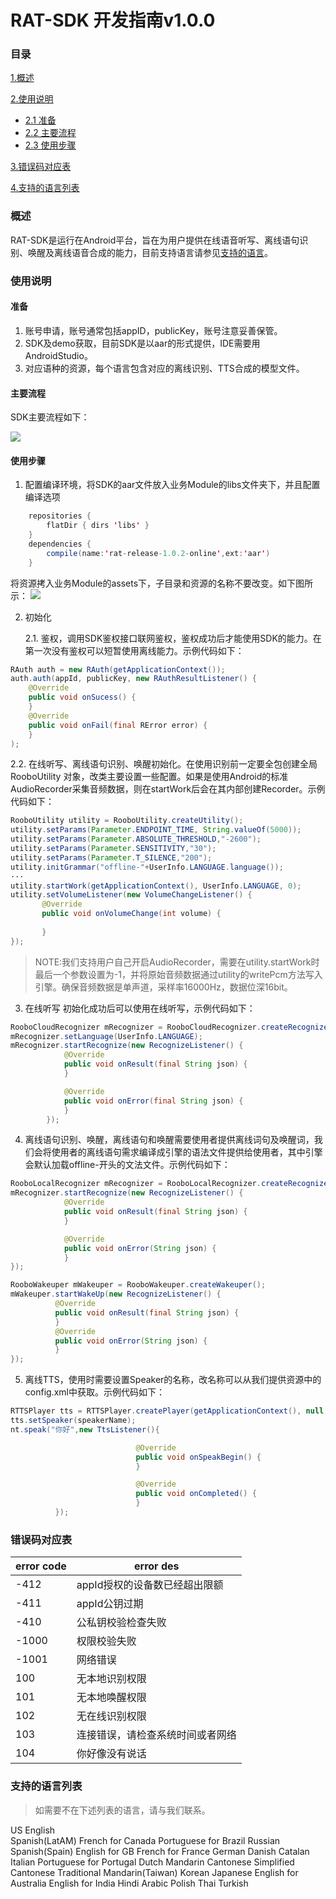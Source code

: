 RAT-SDK 开发指南v1.0.0
==

### 目录

[1.概述](#概述)

[2.使用说明](#使用说明)
* [2.1 准备](#准备)
* [2.2 主要流程](#主要流程)
* [2.3 使用步骤](#使用步骤)

[3.错误码对应表](#错误码对应表)

[4.支持的语言列表](#支持的语言列表)

### 概述
RAT-SDK是运行在Android平台，旨在为用户提供在线语音听写、离线语句识别、唤醒及离线语音合成的能力，目前支持语言请参见[支持的语言](#支持的语言列表)。

### 使用说明
#### 准备
 1. 账号申请，账号通常包括appID，publicKey，账号注意妥善保管。
 2. SDK及demo获取，目前SDK是以aar的形式提供，IDE需要用AndroidStudio。
 3. 对应语种的资源，每个语言包含对应的离线识别、TTS合成的模型文件。

#### 主要流程
SDK主要流程如下：

![](/VoiceService-SDK/assets/workflow.png)

#### 使用步骤
1. 配置编译环境，将SDK的aar文件放入业务Module的libs文件夹下，并且配置编译选项
``` java
    repositories {
        flatDir { dirs 'libs' }
    }
    dependencies {
        compile(name:'rat-release-1.0.2-online',ext:'aar')
    }
```
   将资源拷入业务Module的assets下，子目录和资源的名称不要改变。如下图所示：
   ![](/RAT-SDK/assets/offlineRes.png)
   
2. 初始化
    
   2.1. 鉴权，调用SDK鉴权接口联网鉴权，鉴权成功后才能使用SDK的能力。在第一次没有鉴权可以短暂使用离线能力。示例代码如下：
    
 ``` java
 RAuth auth = new RAuth(getApplicationContext());
 auth.auth(appId, publicKey, new RAuthResultListener() {
     @Override
     public void onSucess() {
     }
     @Override
     public void onFail(final RError error) {
     }
 );
 ```
   2.2. 在线听写、离线语句识别、唤醒初始化。在使用识别前一定要全包创建全局RooboUtility 对象，改类主要设置一些配置。如果是使用Android的标准AudioRecorder采集音频数据，则在startWork后会在其内部创建Recorder。示例代码如下：
     
 ``` java
 RooboUtility utility = RooboUtility.createUtility();
 utility.setParams(Parameter.ENDPOINT_TIME, String.valueOf(5000));
 utility.setParams(Parameter.ABSOLUTE_THRESHOLD,"-2600");
 utility.setParams(Parameter.SENSITIVITY,"30");
 utility.setParams(Parameter.T_SILENCE,"200");
 utility.initGrammar("offline-"+UserInfo.LANGUAGE.language());
 ···
 utility.startWork(getApplicationContext(), UserInfo.LANGUAGE, 0);
 utility.setVolumeListener(new VolumeChangeListener() {
        @Override
        public void onVolumeChange(int volume) {
           
        }
 });
 ```
>NOTE:我们支持用户自己开启AudioRecorder，需要在utility.startWork时最后一个参数设置为-1，并将原始音频数据通过utility的writePcm方法写入引擎。确保音频数据是单声道，采样率16000Hz，数据位深16bit。

3. 在线听写
初始化成功后可以使用在线听写，示例代码如下：
``` java
RooboCloudRecognizer mRecognizer = RooboCloudRecognizer.createRecognizer();
mRecognizer.setLanguage(UserInfo.LANGUAGE);
mRecognizer.startRecognize(new RecognizeListener() {
            @Override
            public void onResult(final String json) {
            }

            @Override
            public void onError(final String json) {
            }
        });
```

4. 离线语句识别、唤醒，离线语句和唤醒需要使用者提供离线词句及唤醒词，我们会将使用者的离线语句需求编译成引擎的语法文件提供给使用者，其中引擎会默认加载offline-开头的文法文件。示例代码如下：
``` java
RooboLocalRecognizer mRecognizer = RooboLocalRecognizer.createRecognizer(getApplicationContext());
mRecognizer.startRecognize(new RecognizeListener() {
            @Override
            public void onResult(final String json) {
            }

            @Override
            public void onError(String json) {
            }
});

RooboWakeuper mWakeuper = RooboWakeuper.createWakeuper();
mWakeuper.startWakeUp(new RecognizeListener() {
          @Override
          public void onResult(final String json) {
          }
          @Override
          public void onError(String json) {
          }
});
```

5. 离线TTS，使用时需要设置Speaker的名称，改名称可以从我们提供资源中的config.xml中获取。示例代码如下：
``` java
RTTSPlayer tts = RTTSPlayer.createPlayer(getApplicationContext(), null, null);
tts.setSpeaker(speakerName);
nt.speak("你好",new TtsListener(){

                            @Override
                            public void onSpeakBegin() {
                            }

                            @Override
                            public void onCompleted() {
                            }
          });
```

### 错误码对应表

error code | error des
------------ | ---------------------------------------------------------------
-412 | appId授权的设备数已经超出限额
-411 | appId公钥过期
-410 | 公私钥校验检查失败
-1000 | 权限校验失败
-1001 | 网络错误
100 | 无本地识别权限
101 | 无本地唤醒权限
102 | 无在线识别权限
103 | 连接错误，请检查系统时间或者网络
104 | 你好像没有说话

### 支持的语言列表
>如需要不在下述列表的语言，请与我们联系。

US English  
Spanish(LatAM)
French for Canada
Portuguese for Brazil
Russian
Spanish(Spain)
English for GB
French for France
German
Danish
Catalan
Italian
Portuguese for Portugal
Dutch
Mandarin
Cantonese Simplified
Cantonese Traditional
Mandarin(Taiwan)
Korean
Japanese
English for Australia
English for India
Hindi
Arabic
Polish
Thai
Turkish

